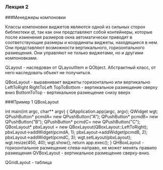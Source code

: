 ### Лекция 2

###Менеджеры компоновки

Классы компоновки виджетов являются одной из сильных сторон библиотеки  qt, так как они представляют собой контейнеры, которые после изменения размеров окна автоматически приводят в соответствующие размеры и координаты виджеты, находящиеся в нем. Они представляют возможности вертикального, горизонтального размещения. Они управляют не только виджетами, но и другими компоновками.

QLayout - наследован от QLayoutItem и QObject. Абстрактный класс, от него наследовать объект не получиться. 

QBoxLayout - выравнивает виджеты горизонтально или вертикально
	LeftToRight
	RightToLeft
	TopToBottom - вертикальное размещение сверху вниз
	BottomToTop - вертикальное размещение снизу вверх

###Пример 1 QBoxLayout

int main(int argc, char** argv)
{
	QApplication.app(argc, argv);
	QWidget wgt;
	QPushButton* pcmdA= new QPushButton("A");
	QPushButton* pcmdB= new QPushButton("B");
	QPushButton* pcmdC= new QPushButton("C");
	QBoxLayout* pbxLayout = new QBoxLayout(QBoxLayout::LeftToRight);
	pbxLayout->addWidget(pcmdA, 1);
	pbxLayout->addWidget(pcmdB, 2);
	pbxLayout->addWidget(pcmdC, 3);
	wgt.setLayout(pbxLayout);
	wgt.resize(450, 40);
	wgt.show();
	return app.exec();
}
QHBoxLayout - горизонтальное размещение слева-направо, не может менять правило размещения
QVBoxLayout - вертикальное размещение сверху-вниз. 

QGridLayout - таблица